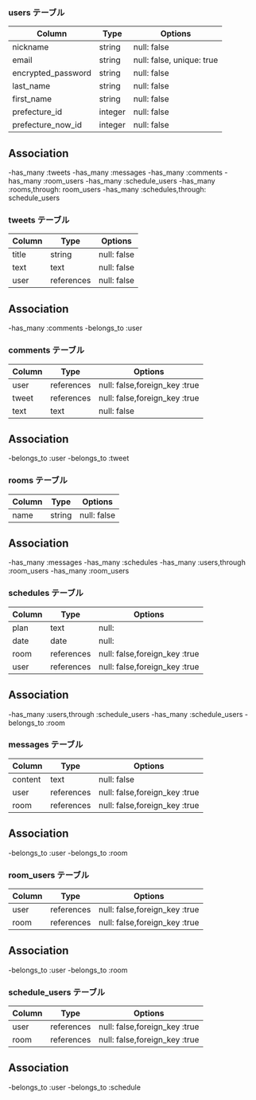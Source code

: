 ### users テーブル

| Column                   |  Type    | Options                   |
|--------------------------|----------|---------------------------|
| nickname                 | string   | null: false               |
| email                    | string   | null: false, unique: true |
| encrypted_password       | string   | null: false               |
| last_name                | string   | null: false               |
| first_name               | string   | null: false               |
| prefecture_id            | integer  | null: false               |
| prefecture_now_id        | integer  | null: false               |

## Association

-has_many :tweets
-has_many :messages
-has_many :comments
-has_many :room_users
-has_many :schedule_users
-has_many :rooms,through: room_users
-has_many :schedules,through: schedule_users


### tweets テーブル

| Column          |  Type        | Options       |
|-----------------|--------------|---------------|
| title           | string       | null: false   |
| text            | text         | null: false   |
| user            | references   | null: false   |


## Association
 -has_many   :comments
 -belongs_to :user



### comments テーブル

| Column   |  Type        | Options                         |
|----------|--------------|---------------------------------|
| user     | references   | null: false,foreign_key :true   |
| tweet    | references   | null: false,foreign_key :true   |
| text     | text         | null: false                     |


## Association

-belongs_to :user
-belongs_to :tweet


### rooms テーブル

| Column  |  Type    | Options       |
|---------|----------|---------------|
| name    | string   | null: false   |

## Association

-has_many :messages
-has_many :schedules
-has_many :users,through :room_users
-has_many :room_users


### schedules テーブル

| Column   |  Type        | Options                          |
|----------|--------------|----------------------------------|
| plan     | text         | null:                            |
| date     | date         | null:                            |
| room     | references   | null: false,foreign_key :true    |
| user     | references   | null: false,foreign_key :true    |

##  Association

-has_many   :users,through :schedule_users
-has_many   :schedule_users
-belongs_to :room

### messages テーブル

| Column   |  Type       | Options                         |
|----------|-------------|---------------------------------|
| content  | text        | null: false                     |
| user     | references  | null: false,foreign_key :true   |
| room     | references  | null: false,foreign_key :true   |


## Association

-belongs_to :user
-belongs_to :room


### room_users テーブル

| Column   |  Type       | Options                         |
|----------|-------------|---------------------------------|
| user     | references  | null: false,foreign_key :true   |
| room     | references  | null: false,foreign_key :true   |


## Association

-belongs_to :user
-belongs_to :room


### schedule_users テーブル

| Column   |  Type       | Options                         |
|----------|-------------|---------------------------------|
| user     | references  | null: false,foreign_key :true   |
| room     | references  | null: false,foreign_key :true   |


## Association

-belongs_to :user
-belongs_to :schedule
